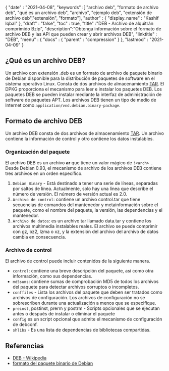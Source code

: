 {
  "date" : "2021-04-08",
  "keywords" :[ "archivo deb", "formato de archivo deb", "qué es un archivo deb", "archivo", "ejemplo deb", "extensión de archivo deb","extensión", "formato"],
  "author" : {
    "display_name" : "Kashif Iqbal"
},
  "draft" : "false",
  "toc" : true,
  "title" :"DEB - Archivo de alquitrán comprimido Bzip",
  "description":"Obtenga información sobre el formato de archivo DEB y las API que pueden crear y abrir archivos DEB",
  "linktitle" : "DEB",
  "menu" : {
    "docs" : {
      "parent" : "compression"
}
},
  "lastmod" : "2021-04-09"
}

## ¿Qué es un archivo DEB?

Un archivo con extensión .deb es un formato de archivo de paquete binario de Debian disponible para la distribución de paquetes de software en el sistema operativo Linux. Consta de dos archivos de almacenamiento [TAR](/es/compression/tar/). El DPKG proporciona el mecanismo para leer e instalar los paquetes DEB. Los paquetes DEB se pueden instalar mediante la interfaz de administración de software de paquetes APT. Los archivos DEB tienen un tipo de medio de Internet como `application/vnd.debian.binary-package`.

## Formato de archivo DEB

Un archivo DEB consta de dos archivos de almacenamiento [TAR](/es/compression/tar/). Un archivo contiene la información de control y otro contiene los datos instalables.

### Organización del paquete

El archivo DEB es un archivo **ar** que tiene un valor mágico de `!<arch> `. Desde Debian 0.93, el mecanismo de archivo de los archivos DEB contiene tres archivos en un orden específico.

1. `Debian Binary` - Está destinado a tener una serie de líneas, separadas por saltos de línea. Actualmente, solo hay una línea que describe el número de versión. El número de versión actual es 2.0.
1. `Archivo de control`: contiene un archivo control.tar que tiene secuencias de comandos del mantenedor y metainformación sobre el paquete, como el nombre del paquete, la versión, las dependencias y el mantenedor.
1. `Archivo de datos`: es un archivo tar llamado data.tar y contiene los archivos multimedia instalables reales. El archivo se puede comprimir con gz, bz2, lzma o xz, y la extensión del archivo del archivo de datos cambia en consecuencia.

### Archivo de control

El archivo de control puede incluir contenidos de la siguiente manera.

* `control`: contiene una breve descripción del paquete, así como otra información, como sus dependencias.
* `md5sums`: contiene sumas de comprobación MD5 de todos los archivos del paquete para detectar archivos corruptos o incompletos.
* `conffiles` - Lista los archivos del paquete que deben ser tratados como archivos de configuración. Los archivos de configuración no se sobrescriben durante una actualización a menos que se especifique.
* `preinst`, postinst, prerm y postrm - Scripts opcionales que se ejecutan antes o después de instalar o eliminar el paquete
* `config` es un script opcional que admite el mecanismo de configuración de debconf.
* `shlibs` - Es una lista de dependencias de bibliotecas compartidas.

## Referencias

* [DEB - Wikipedia](https://en.wikipedia.org/wiki/Deb_(file_format))
* [formato del paquete binario de Debian](https://manpages.debian.org/buster/dpkg-dev/deb.5.en.html)

